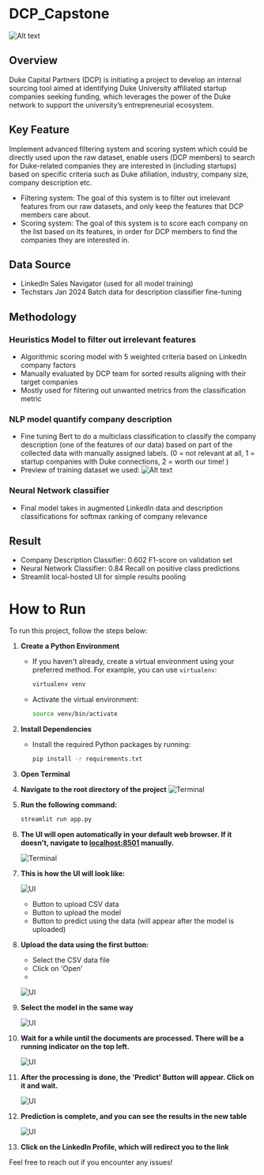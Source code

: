 # DCP_Capstone
![Alt text](<images/DCP>)
## Overview
Duke Capital Partners (DCP) is initiating a project to develop an internal sourcing tool aimed at identifying Duke University affiliated startup companies seeking funding, which leverages the power of the Duke network to support the university’s entrepreneurial ecosystem.
## Key Feature
Implement advanced filtering system and scoring system which could be directly used upon the raw dataset, enable users (DCP members) to search for Duke-related companies they are interested in (including startups) based on specific criteria such as Duke afiliation, industry, company size, company description etc.
- Filtering system: The goal of this system is to filter out irrelevant features from our raw datasets, and only keep the features that DCP members care about.
- Scoring system: The goal of this system is to score each company on the list based on its features, in order for DCP members to find the companies they are interested in.
## Data Source
- LinkedIn Sales Navigator (used for all model training)
- Techstars Jan 2024 Batch data for description classifier fine-tuning
## Methodology
### Heuristics Model to filter out irrelevant features
- Algorithmic scoring model with 5 weighted criteria based on LinkedIn company factors
- Manually evaluated by DCP team for sorted results aligning with their target companies
- Mostly used for filtering out unwanted metrics from the classification metric
### NLP model quantify company description
- Fine tuning Bert to do a multiclass classification to classify the company description (one of the features of our data) based on part of the collected data with manually assigned labels. (0 = not relevant at all,
	1 = startup companies with Duke connections,
	2 = worth our time!
)
- Preview of training dataset we used:
![Alt text](<images/data>)
### Neural Network classifier
- Final model takes in augmented LinkedIn data and description classifications for softmax ranking of company relevance
## Result
- Company Description Classifier: 0.602 F1-score on validation set
- Neural Network Classifier: 0.84 Recall on positive class predictions
- Streamlit local-hosted UI for simple results pooling


# How to Run

To run this project, follow the steps below:

1. **Create a Python Environment**

   - If you haven't already, create a virtual environment using your preferred method. For example, you can use `virtualenv`:

     ```bash
     virtualenv venv
     ```

   - Activate the virtual environment:

     ```bash
     source venv/bin/activate
     ```

2. **Install Dependencies**

   - Install the required Python packages by running:

     ```bash
     pip install -r requirements.txt
     ```

3. **Open Terminal**
   
4. **Navigate to the root directory of the project**
	![Terminal](images\Steps\step_1.png)

5. **Run the following command:**
   
   ```bash
   streamlit run app.py
   ```

6. **The UI will open automatically in your default web browser. If it doesn't, navigate to [localhost:8501](http://localhost:8501) manually.**

   ![Terminal](images\Steps\step_2.png)

7. **This is how the UI will look like:**
   
   ![UI](images\Steps\step_3.png)
   
   - Button to upload CSV data
   - Button to upload the model
   - Button to predict using the data (will appear after the model is uploaded)

8. **Upload the data using the first button:**
   
   - Select the CSV data file
   - Click on 'Open'
   - 

   ![UI](images\Steps\step_4.png)

9. **Select the model in the same way**

	![UI](images\Steps\step_5.png)

10. **Wait for a while until the documents are processed. There will be a running indicator on the top left.**

	![UI](images\Steps\step_6.png)

11. **After the processing is done, the 'Predict' Button will appear. Click on it and wait.**

	![UI](images\Steps\step_7.png)

12. **Prediction is complete, and you can see the results in the new table**

	![UI](images\Steps\step_8.png)

13. **Click on the LinkedIn Profile, which will redirect you to the link**

Feel free to reach out if you encounter any issues!
